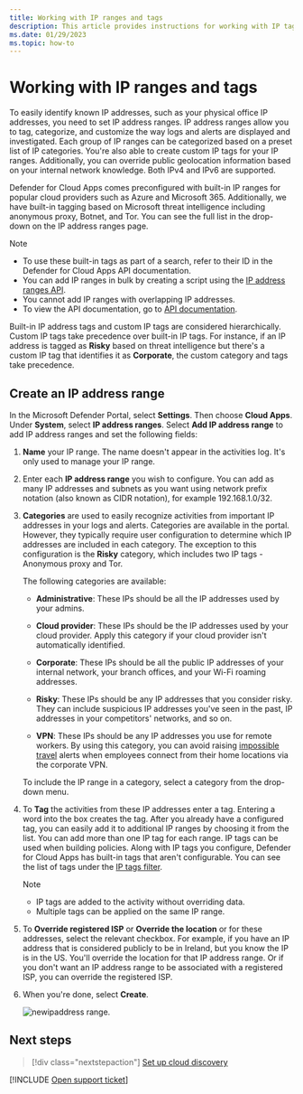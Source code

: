 ```yaml
---
title: Working with IP ranges and tags
description: This article provides instructions for working with IP tags and IP categories.
ms.date: 01/29/2023
ms.topic: how-to
---
```


# Working with IP ranges and tags



To easily identify known IP addresses, such as your physical office IP addresses, you need to set IP address ranges. IP address ranges allow you to tag, categorize, and customize the way logs and alerts are displayed and investigated. Each group of IP ranges can be categorized based on a preset list of IP categories. You're also able to create custom IP tags for your IP ranges. Additionally, you can override public geolocation information based on your internal network knowledge. Both IPv4 and IPv6 are supported.

Defender for Cloud Apps comes preconfigured with built-in IP ranges for popular cloud providers such as Azure and Microsoft 365. Additionally, we have built-in tagging based on Microsoft threat intelligence including anonymous proxy, Botnet, and Tor. You can see the full list in the drop-down on the IP address ranges page.

> [!NOTE]
>
> - To use these built-in tags as part of a search, refer to their ID in the Defender for Cloud Apps API documentation.
> - You can add IP ranges in bulk by creating a script using the [IP address ranges API](api-data-enrichment.md).
> - You cannot add IP ranges with overlapping IP addresses.
> - To view the API documentation, go to [API documentation](api-introduction.md).

Built-in IP address tags and custom IP tags are considered hierarchically. Custom IP tags take precedence over built-in IP tags. For instance, if an IP address is tagged as **Risky** based on threat intelligence but there's a custom IP tag that identifies it as **Corporate**, the custom category and tags take precedence.

## Create an IP address range

In the Microsoft Defender Portal, select **Settings**. Then choose **Cloud Apps**. Under **System**, select **IP address ranges**. Select **Add IP address range** to add IP address ranges and set the following fields:

1. **Name** your IP range. The name doesn't appear in the activities log. It's only used to manage your IP range.

1. Enter each **IP address range** you wish to configure. You can add as many IP addresses and subnets as you want using network prefix notation (also known as CIDR notation), for example 192.168.1.0/32.

1. **Categories** are used to easily recognize activities from important IP addresses in your logs and alerts. Categories are available in the portal. However, they typically require user configuration to determine which IP addresses are included in each category. The exception to this configuration is the **Risky** category, which includes two IP tags - Anonymous proxy and Tor.

    The following categories are available:

    - **Administrative**: These IPs should be all the IP addresses used by your admins.

    - **Cloud provider**: These IPs should be the IP addresses used by your cloud provider. Apply this category if your cloud provider isn't automatically identified.

    - **Corporate**: These IPs should be all the public IP addresses of your internal network, your branch offices, and your Wi-Fi roaming addresses.

    - **Risky**: These IPs should be any IP addresses that you consider risky. They can include suspicious IP addresses you've seen in the past, IP addresses in your competitors' networks, and so on.

    - **VPN**: These IPs should be any IP addresses you use for remote workers. By using this category, you can avoid raising [impossible travel](anomaly-detection-policy.md#impossible-travel) alerts when employees connect from their home locations via the corporate VPN.

    To include the IP range in a category, select a category from the drop-down menu.

1. To **Tag** the activities from these IP addresses enter a tag. Entering a word into the box creates the tag. After you already have a configured tag, you can easily add it to additional IP ranges by choosing it from the list. You can add more than one IP tag for each range. IP tags can be used when building policies.  Along with IP tags you configure, Defender for Cloud Apps has built-in tags that aren't configurable. You can see the list of tags under the [IP tags filter](activity-filters.md#ip-address-insights).

    > [!NOTE]
    > 
    >    - IP tags are added to the activity without overriding data.
    >    - Multiple tags can be applied on the same IP range.
    >       
1. To **Override registered ISP** or **Override the location** or for these addresses, select the relevant checkbox. For example, if you have an IP address that is considered publicly to be in Ireland, but you know the IP is in the US. You'll override the location for that IP address range. Or if you don't want an IP address range to be associated with a registered ISP, you can override the registered ISP.

1. When you're done, select **Create**.

    ![newipaddress range.](media/newipaddress-range.png "newipaddress range")

## Next steps

> [!div class="nextstepaction"]
> [Set up cloud discovery](set-up-cloud-discovery.md)

[!INCLUDE [Open support ticket](includes/support.md)]

